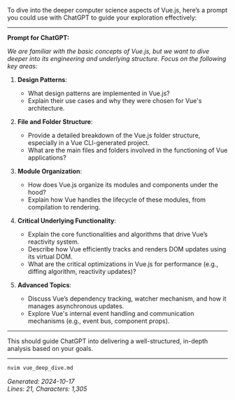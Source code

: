 To dive into the deeper computer science aspects of Vue.js, here’s a prompt you could use with ChatGPT to guide your exploration effectively:

---

**Prompt for ChatGPT:**

_We are familiar with the basic concepts of Vue.js, but we want to dive deeper into its engineering and underlying structure. Focus on the following key areas:_

1. **Design Patterns**:
   - What design patterns are implemented in Vue.js?
   - Explain their use cases and why they were chosen for Vue's architecture.
2. **File and Folder Structure**:

   - Provide a detailed breakdown of the Vue.js folder structure, especially in a Vue CLI-generated project.
   - What are the main files and folders involved in the functioning of Vue applications?

3. **Module Organization**:

   - How does Vue.js organize its modules and components under the hood?
   - Explain how Vue handles the lifecycle of these modules, from compilation to rendering.

4. **Critical Underlying Functionality**:

   - Explain the core functionalities and algorithms that drive Vue’s reactivity system.
   - Describe how Vue efficiently tracks and renders DOM updates using its virtual DOM.
   - What are the critical optimizations in Vue.js for performance (e.g., diffing algorithm, reactivity updates)?

5. **Advanced Topics**:
   - Discuss Vue’s dependency tracking, watcher mechanism, and how it manages asynchronous updates.
   - Explore Vue's internal event handling and communication mechanisms (e.g., event bus, component props).

---

This should guide ChatGPT into delivering a well-structured, in-depth analysis based on your goals.

---

```bash
nvim vue_deep_dive.md
```

_Generated: 2024-10-17_  
_Lines: 21, Characters: 1,305_
